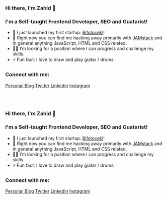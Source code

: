 ### Hi there, I'm Zahid 👋

### I'm a Self-taught Frontend Developer, SEO and Guatarist!

- 🚀 I just launched my first startup: [Bifotocek!][startup]!
- 🔭 Right now you can find me hacking away primarily with [JAMstack](https://jamstack.org/) and in general anything JavaScript, HTML and CSS related.
- 🧑‍🚀 I’m looking for a position where I can progress and challenge my skills.
- ⚡ Fun fact: I love to draw and play guitar / drums.

### Connect with me:

[Personal Blog][website]
[Twitter][twitter]
[Linkedin][linkedin]
[Instagram][instagram]

<br />
<br />

[website]: https://zahidkarakaya.com
[startup]: http://bifotocek.com
[twitter]: https://twitter.com/zhtkrky
[instagram]: https://instagram.com/zhtkrky
[linkedin]: https://linkedin.com/in/zhtkrky

### Hi there, I'm Zahid 👋

### I'm a Self-taught Frontend Developer, SEO and Guatarist!

- 🚀 I just launched my first startup: [Bifotocek!][startup]!
- 🔭 Right now you can find me hacking away primarily with [JAMstack](https://jamstack.org/) and in general anything JavaScript, HTML and CSS related.
- 🧑‍🚀 I’m looking for a position where I can progress and challenge my skills.
- ⚡ Fun fact: I love to draw and play guitar / drums.

### Connect with me:

[Personal Blog][website]
[Twitter][twitter]
[Linkedin][linkedin]
[Instagram][instagram]

<br />
<br />

[website]: https://zahidkarakaya.com
[startup]: http://bifotocek.com
[twitter]: https://twitter.com/zhtkrky
[instagram]: https://instagram.com/zhtkrky
[linkedin]: https://linkedin.com/in/zhtkrky
